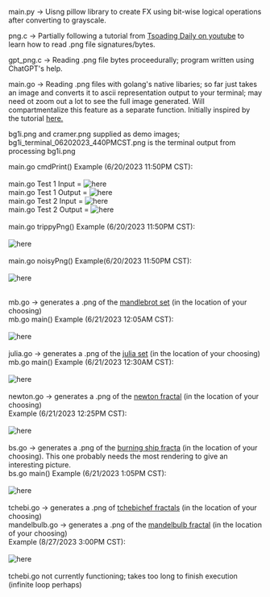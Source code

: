main.py -> Uisng pillow library to create FX using bit-wise logical operations after converting to grayscale.

png.c -> Partially following a tutorial from [Tsoading Daily on youtube](https://www.youtube.com/watch?v=M9ZwuIv3xz8) to learn how to read .png file signatures/bytes.

gpt_png.c -> Reading .png file bytes proceedurally; program written using ChatGPT's help.

main.go -> Reading .png files with golang's native libaries; so far just takes an image and converts it to ascii representation output to your terminal;
may need ot zoom out a lot to see the full image generated. Will compartmentalize this feature as a separate function. Initially inspired by the tutorial [here.](https://golangdocs.com/golang-image-processing)

bg1i.png and cramer.png supplied as demo images; bg1i_terminal_06202023_440PMCST.png is the terminal output from processing bg1i.png

main.go cmdPrint() Example (6/20/2023 11:50PM CST): <br /> <br />
main.go Test 1 Input = ![here](demo_results/bg1i.png) <br />
main.go Test 1 Output = ![here](demo_results/bg1i_terminal_06202023_440PMCST.png) <br />
main.go Test 2 Input = ![here](demo_results/cramer.png) <br />
main.go Test 2 Output = ![here](demo_results/cramer_terminal_05202023_8PMCST.png) <br /> <br />
main.go trippyPng() Example (6/20/2023 11:50PM CST): <br /> <br />
![here](demo_results/trippy16_06202023.png) <br /> <br />
main.go noisyPng() Example(6/20/2023 11:50PM CST): <br /> <br />
![here](demo_results/noisy4_06202023.png) <br /> <br /> 

mb.go -> generates a .png of the [mandlebrot set](https://en.wikipedia.org/wiki/Mandelbrot_set) (in the location of your choosing) <br />
mb.go main() Example (6/21/2023 12:05AM CST): <br /><br />
![here](demo_results/mandelbrot.png) <br /><br />
julia.go -> generates a .png of the [julia set](https://en.wikipedia.org/wiki/Julia_set) (in the location of your choosing) <br />
mb.go main() Example (6/21/2023 12:30AM CST): <br /><br />
![here](demo_results/julia_set.png) <br /><br /> 
newton.go -> generates a .png of the [newton fractal](https://www.unf.edu/~ddreibel/teaching/newton/index.html) (in the location of your choosing) <br /> 
Example (6/21/2023 12:25PM CST): <br /><br />
![here](demo_results/newton_fractal.png) <br /><br />
bs.go -> generates a .png of the [burning ship fracta](https://en.wikipedia.org/wiki/Burning_Ship_fractal) (in the location of your choosing). This one probably needs the most rendering to give an interesting picture. <br />
bs.go main() Example (6/21/2023 1:05PM CST): <br /><br />
![here](demo_results/burning_ship.png) <br /><br />
tchebi.go -> generates a .png of [tchebichef fractals](https://arxiv.org/abs/2102.10640) (in the location of your choosing) <br />
mandelbulb.go -> generates a .png of the [mandelbulb fractal](https://en.wikipedia.org/wiki/Mandelbulb) (in the location of your choosing) <br /> 
Example (8/27/2023 3:00PM CST): <br /><br />
![here](demo_results/mandelbulb.png) <br /><br />
tchebi.go not currently functioning; takes too long to finish execution (infinite loop perhaps)
